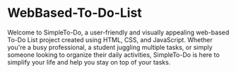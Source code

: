 # WebBased-To-Do-List
Welcome to SimpleTo-Do, a user-friendly and visually appealing web-based To-Do List project created using HTML, CSS, and JavaScript. Whether you're a busy professional, a student juggling multiple tasks, or simply someone looking to organize their daily activities, SimpleTo-Do is here to simplify your life and help you stay on top of your tasks.
